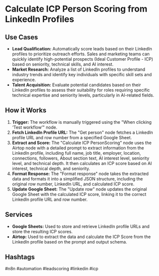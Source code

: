 # Calculate ICP Person Scoring from LinkedIn Profiles

## Use Cases

- **Lead Qualification:** Automatically score leads based on their LinkedIn profiles to prioritize outreach efforts. Sales and marketing teams can quickly identify high-potential prospects (Ideal Customer Profile - ICP) based on seniority, technical skills, and AI interest.
- **Market Research:** Analyze a list of LinkedIn profiles to understand industry trends and identify key individuals with specific skill sets and experience.
- **Talent Acquisition:** Evaluate potential candidates based on their LinkedIn profiles to assess their suitability for roles requiring specific technical expertise and seniority levels, particularly in AI-related fields.

## How it Works

1.  **Trigger:** The workflow is manually triggered using the "When clicking ‘Test workflow’" node.
2.  **Fetch LinkedIn Profile URL:**  The "Get person" node fetches a LinkedIn profile URL and row number from a specified Google Sheet.
3.  **Extract and Score:** The "Calculate ICP PersonScoring" node uses the Airtop node with a detailed prompt to extract information from the LinkedIn profile, including full name, job title, employer, location, connections, followers, About section text, AI interest level, seniority level, and technical depth. It then calculates an ICP score based on AI interest, technical depth, and seniority.
4.  **Format Response:** The "Format response" node takes the extracted data and formats it into a simplified JSON structure, including the original row number, LinkedIn URL, and calculated ICP score.
5.  **Update Google Sheet:** The "Update row" node updates the original Google Sheet with the calculated ICP score, linking it to the correct LinkedIn profile URL and row number.

## Services

-   **Google Sheets:** Used to store and retrieve LinkedIn profile URLs and store the resulting ICP scores.
-   **Airtop:** Used to extract the data and calculate the ICP Score from the LinkedIn profile based on the prompt and output schema.

## Hashtags

#n8n #automation #leadscoring #linkedin #icp
